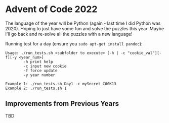 # Advent of Code 2022

The language of the year will be Python (again - last time I did Python was 2020). Hoping to just have some fun and solve the puzzles this year. Maybe I'll go back and re-solve all the puzzles with a new language!

Running test for a day (ensure you `sudo apt-get install pandoc`):

```
Usage: ./run_tests.sh <subfolder to execute> [-h | -c "cookie_val"][-f][-y <year_num>]
        -h print help
        -c input new cookie
        -f force update
        -y year number

Example 1: ./run_tests.sh Day1 -c mySecret_C00K13
Example 2: ./run_tests.sh 1
```

## Improvements from Previous Years

TBD